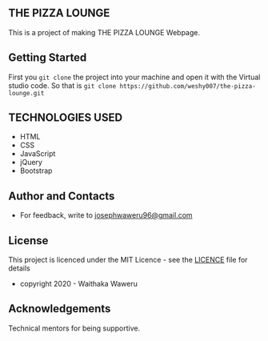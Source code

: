## THE PIZZA LOUNGE
This is a project of making THE PIZZA LOUNGE Webpage.

## Getting Started
First you `git clone` the project into your machine and open it with the Virtual studio code. 
So that is `git clone https://github.com/weshy007/the-pizza-lounge.git`

## TECHNOLOGIES USED
- HTML
- CSS 
- JavaScript
- jQuery
- Bootstrap

<!-- You can check the end product on [Github Deployment](https://weshy007.github.io/delani-studio/ "Delani Studio") -->

## Author and Contacts
- For feedback, write to josephwaweru96@gmail.com

<!-- ## Behavior Driven Development
- After the user enters the contact us message and submits, they are alerted their message was well received. -->

## License 
This project is licenced under the MIT Licence - see the [LICENCE](https://github.com/weshy007/the-pizza-lounge/blob/master/LICENCE "Licence") file for details 
- copyright 2020 - Waithaka Waweru 

## Acknowledgements
Technical mentors for being supportive.